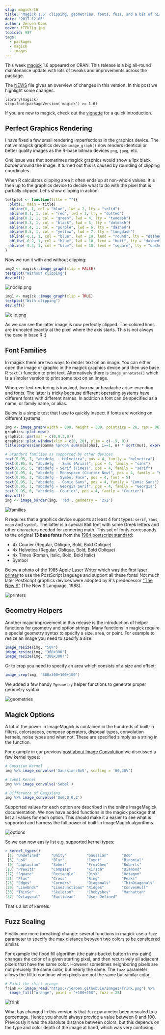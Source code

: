```yaml
---
slug: magick-16
title: 'Magick 1.6: clipping, geometries, fonts, fuzz, and a bit of history'
date: '2017-12-05'
author: Jeroen Ooms
cover: tTFk7ig.jpg
topicid: 987
tags:
  - packages
  - magick
  - images
---
```


This week [magick](https://cran.r-project.org/web/packages/magick/vignettes/intro.html) 1.6 appeared on CRAN. This release is a big all-round maintenance update with lots of tweaks and improvements across the package. 

The [NEWS](https://cran.r-project.org/web/packages/magick/NEWS) file gives an overview of changes in this version. In this post we highlight some changes.


```{r}
library(magick)
stopifnot(packageVersion('magick') >= 1.6)
```

If you are new to magick, check out the [vignette](https://cran.r-project.org/web/packages/magick/vignettes/intro.html) for a quick introduction.

## Perfect Graphics Rendering

I have fixed a few small rendering imperfections in the graphics device. The native magick graphics device `image_graph()` now renders identical or better quality images as the R-base bitmap devices `png`, `jpeg`, etc.

One issue was that sometimes magick graphics would show a 1px black border around the image. It turned out this is caused by rounding of clipping coordinates. 

When R calculates clipping area it often ends up at non-whole values. It is then up to the graphics device to decide what to do with the pixel that is partially clipped. Let's show clipping in action:

```r
testplot <- function(title = ""){
  plot(1, main = title)
  abline(0, 1, col = "blue", lwd = 2, lty = "solid")
  abline(0.1, 1, col = "red", lwd = 3, lty = "dotted")
  abline(0.2, 1, col = "green", lwd = 4, lty = "twodash")
  abline(0.3, 1, col = "black", lwd = 5, lty = "dotdash")
  abline(0.4, 1, col = "purple", lwd = 6, lty = "dashed")
  abline(0.5, 1, col = "yellow", lwd = 7, lty = "longdash")
  abline(-0.1, 1, col = "blue", lwd = 10, lend = "round", lty = "dashed")
  abline(-0.2, 1, col = "blue", lwd = 10, lend = "butt", lty = "dashed")
  abline(-0.3, 1, col = "blue", lwd = 10, lend = "square", lty = "dashed")
}
```

Now we run it with and without clipping:


```r
img2 <- magick::image_graph(clip = FALSE)
testplot("Without clipping")
dev.off()
```

![noclip.png](TtpjlLq.png)

```r
img1 <- magick::image_graph(clip = TRUE)
testplot("With clipping")
dev.off()
```

![clip.png](JbWMElL.png)

As we can see the latter image is now perfectly clipped. The colored lines are truncated exactly at the pixel where the axis starts. This is not always the case in base R ;)

## Font Families

In magick there are two ways to render text on an image. You can either open the image or graphic in the magick graphics device and then use base R `text()` function to print text. Alternatively there is `image_annotate()` which is a simpler version to print some text on an image.

Wherever text rendering is involved, two major headache arise: encoding and fonts. The latter is tricky because different operating systems have different fonts with different names. In addition a font can be specified as a name, or family name, or alias.

Below is a simple test that I use to quickly inspect if fonts are working on different systems:

```r
img <- image_graph(width = 800, height = 500, pointsize = 20, res = 96)
graphics::plot.new()
graphics::par(mar = c(0,0,3,0))
graphics::plot.window(xlim = c(0, 20), ylim = c(-.5, 8))
title(expression(Gamma %prop% sum(x[alpha], i==1, n) * sqrt(mu)), expression(hat(x)))

# Standard families as supported by other devices
text(0.95, 7, "abcdefg  - Helvetica", pos = 4, family = "helvetica")
text(0.95, 6, "abcdefg  - Sans (Arial)", pos = 4, family = "sans")
text(0.95, 5, "abcdefg - Serif (Times)", pos = 4, family = "serif")
text(0.95, 4, "abcdefg - Monospace (Courier New)", pos = 4, family = "mono")
text(0.95, 3, "abcdefg - Symbol Face", pos = 4, font = 5)
text(0.95, 2, "abcdefg  - Comic Sans", pos = 4, family = "Comic Sans")
text(0.95, 1, "abcdefg - Georgia Serif", pos = 4, family = "Georgia")
text(0.95, 0, "abcdefg - Courier", pos = 4, family = "Courier")
dev.off()
img <- image_border(img, 'red', geometry = '2x2')
``` 

![families](tzIktip.png)

R requires that a graphics device supports at least 4 font types: `serif`, `sans`, `mono` and `symbol`. The latter is a special 8bit font with some Greek letters and other characters needed for rendering math. This set of fonts corresponds to the original __13 base fonts__ from the [1984 postscript standard](https://en.wikipedia.org/wiki/PostScript_fonts#Core_Font_Set):

 - 4x Courier (Regular, Oblique, Bold, Bold Oblique)
 - 4x Helvetica (Regular, Oblique, Bold, Bold Oblique)
 - 4x Times (Roman, Italic, Bold, Bold Italic)
 - Symbol

Below a photo of the 1985 [Apple Laser Writer](https://en.wikipedia.org/wiki/LaserWriter) which was [the first laser printer](https://en.wikipedia.org/wiki/PostScript_fonts#History) to use the PostScript language and support all these fonts! Not much later PostScript graphics devices were adopted by R's predecessor ["The New S"](https://en.wikipedia.org/wiki/S_(programming_language)#.22New_S.22) (The New S Language, 1988).

![printers](https://cdn2.macworld.co.uk/cmsdata/features/24596/26-01-25-laserwriter-535.jpg)

## Geometry Helpers

Another major improvement in this release is the introduction of helper functions for geometry and option strings. Many functions in magick require a special geometry syntax to specify a size, area, or point. For example to resize an image you need to specify a size:

```r
image_resize(img, "50%")
image_resize(img, "300x300")
image_resize(img, "300x300!")
```

Or to crop you need to specify an area which consists of a size and offset:

```r
image_crop(img, "300x300+100+100")
```

We added a few handy `?geometry` helper functions to generate proper geometry syntax 

![geometries](2jivLxi.png)

## Magick Options

A lot of the power in ImageMagick is contained in the hundreds of built-in filters, colorspaces, compose operators, disposal types, convolution kernels, noise types and what not. These are specified simply as a string in the function. 

For example in our previous [post about Image Convolution](/technotes/2017/11/02/image-convolve/) we discussed a few kernel types:

```r
# Gaussian Kernel
img %>% image_convolve('Gaussian:0x5', scaling = '60,40%')

# Sobel Kernel
img %>% image_convolve('Sobel')

# Difference of Gaussians
img %>% image_convolve('DoG:0,0,2')
```

Supported values for each option are described in the online ImageMagick documentation. We now have added functions in the magick package that list all values for each option. This should make it a easier to see what is supported and harness the full power of built-in ImageMagick algorithms.

![options](cid6JqU.png)

So we can now easily list e.g. supported kernel types:

```r
> kernel_types()
 [1] "Undefined"     "Unity"         "Gaussian"      "DoG"          
 [5] "LoG"           "Blur"          "Comet"         "Binomial"     
 [9] "Laplacian"     "Sobel"         "FreiChen"      "Roberts"      
[13] "Prewitt"       "Compass"       "Kirsch"        "Diamond"      
[17] "Square"        "Rectangle"     "Disk"          "Octagon"      
[21] "Plus"          "Cross"         "Ring"          "Peaks"        
[25] "Edges"         "Corners"       "Diagonals"     "ThinDiagonals"
[29] "LineEnds"      "LineJunctions" "Ridges"        "ConvexHull"   
[33] "ThinSe"        "Skeleton"      "Chebyshev"     "Manhattan"    
[37] "Octagonal"     "Euclidean"     "User Defined" 
```

That's a lot of kernels.

## Fuzz Scaling

Finally one more (breaking) change: several functions in magick use a `fuzz` parameter to specify the max distance between two colors to be considered similar.

For example the flood fill algorithm (the paint-bucket button in ms-paint) changes the color of a given starting pixel, and then recursively all adjacent pixels that have the same color. However sometimes neighboring pixels are not precisely the same color, but nearly the same. The `fuzz` parameter allows the fill to continue when pixels are not the same but similar color.

```r
# Paint the shirt orange
frink <- image_read("https://jeroen.github.io/images/frink.png") %>%
  image_fill("orange", point = "+100+200", fuzz = 25)
```

![frink](VwlqYWy.png)

What has changed in this version is that `fuzz` parameter been rescaled to a percentage. Hence you should always provide a value between 0 and 100. Previously it was the absolute distance between colors, but this depends on the type and color depth of the image at hand, which was very confusing.
